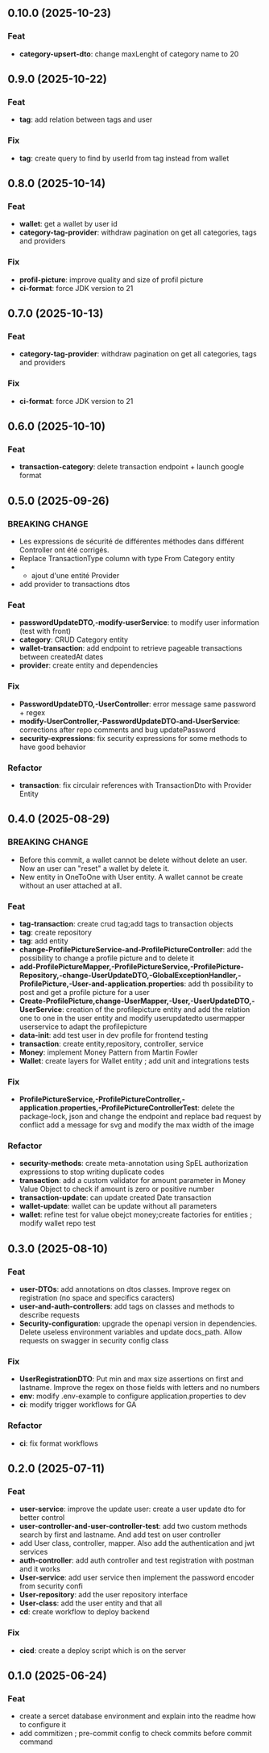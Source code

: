 ## 0.10.0 (2025-10-23)

### Feat

- **category-upsert-dto**: change maxLenght of category name to 20

## 0.9.0 (2025-10-22)

### Feat

- **tag**: add relation between tags and user

### Fix

- **tag**: create query to find by userId from tag instead from wallet

## 0.8.0 (2025-10-14)

### Feat

- **wallet**: get a wallet by user id
- **category-tag-provider**: withdraw pagination on get all categories, tags and providers

### Fix

- **profil-picture**: improve quality and size of profil picture
- **ci-format**: force JDK version to 21

## 0.7.0 (2025-10-13)

### Feat

- **category-tag-provider**: withdraw pagination on get all categories, tags and providers

### Fix

- **ci-format**: force JDK version to 21

## 0.6.0 (2025-10-10)

### Feat

- **transaction-category**: delete transaction endpoint + launch google format

## 0.5.0 (2025-09-26)

### BREAKING CHANGE

- Les expressions de sécurité de différentes méthodes dans différent
Controller ont été corrigés.
- Replace TransactionType column with type From Category
entity
- - ajout d'une entité Provider
- add provider to transactions dtos

### Feat

- **passwordUpdateDTO,-modify-userService**: to modify user information (test with front)
- **category**: CRUD Category entity
- **wallet-transaction**: add endpoint to retrieve pageable transactions between createdAt dates
- **provider**: create entity and dependencies

### Fix

- **PasswordUpdateDTO,-UserController**: error message same password + regex
- **modify-UserController,-PasswordUpdateDTO-and-UserService**: corrections after repo comments and bug updatePassword
- **security-expressions**: fix security expressions for some methods to have good behavior

### Refactor

- **transaction**: fix circulair references with TransactionDto with Provider Entity

## 0.4.0 (2025-08-29)

### BREAKING CHANGE

- Before this commit, a wallet cannot be delete without delete an user.
Now an user can "reset" a wallet by delete it.
- New entity in OneToOne with User entity.
A wallet cannot be create without an user attached at all.

### Feat

- **tag-transaction**: create crud tag;add tags to transaction objects
- **tag**: create repository
- **tag**: add entity
- **change-ProfilePictureService-and-ProfilePictureController**: add the possibility to change a profile picture and to delete it
- **add-ProfilePictureMapper,-ProfilePictureService,-ProfilePicture-Repository,-change-UserUpdateDTO,-GlobalExceptionHandler,-ProfilePicture,-User-and-application.properties**: add th possibility to post and get a profile picture for a user
- **Create-ProfilePicture,change-UserMapper,-User,-UserUpdateDTO,-UserService**: creation of the profilepicture entity and add the relation one to one in the user entity and modify userupdatedto usermapper userservice to adapt the profilepicture
- **data-init**: add test user in dev profile for frontend testing
- **transaction**: create entity,repository, controller, service
- **Money**: implement Money Pattern from Martin Fowler
- **Wallet**: create layers for Wallet entity ; add unit and integrations tests

### Fix

- **ProfilePictureService,-ProfilePictureController,-application.properties,-ProfilePictureControllerTest**: delete the package-lock, json and change the endpoint and replace bad request by conflict add a message for svg and modify the max width of the image

### Refactor

- **security-methods**: create meta-annotation using SpEL authorization expressions to stop writing duplicate codes
- **transaction**: add a custom validator for amount parameter in
Money Value Object to check if amount is zero or positive number
- **transaction-update**: can update created Date transaction
- **wallet-update**: wallet can be update without all parameters
- **wallet**: refine test for value obejct money;create factories for entities ; modify wallet repo test

## 0.3.0 (2025-08-10)

### Feat

- **user-DTOs**: add annotations on dtos classes. Improve regex on registration (no space and specifics caracters)
- **user-and-auth-controllers**: add tags on classes and methods to describe requests
- **Security-configuration**: upgrade the openapi version in dependencies. Delete useless environment variables and update docs_path. Allow requests on swagger in security config class

### Fix

- **UserRegistrationDTO**: Put min and max size assertions on first and lastname. Improve the regex on those fields with letters and no numbers
- **env**: modify .env-example to configure application.properties to dev
- **ci**: modify trigger workflows for GA

### Refactor

- **ci**: fix format workflows

## 0.2.0 (2025-07-11)

### Feat

- **user-service**: improve the update user: create a user update dto for better control
- **user-controller-and-user-controller-test**: add two custom methods search by first and lastname. And add test on user controller
- add User class, controller, mapper. Also add the authentication and jwt services
- **auth-controller**: add auth controller and test registration with postman and it works
- **User-service**: add user service then implement the password encoder from security confi
- **User-repository**: add the user repository interface
- **User-class**: add the user entity and that all
- **cd**: create workflow to deploy backend

### Fix

- **cicd**: create a deploy script which is on the server

## 0.1.0 (2025-06-24)

### Feat

- create a sercet database environment and explain into the readme how to configure it
- add commitizen ; pre-commit config to check commits before commit command
